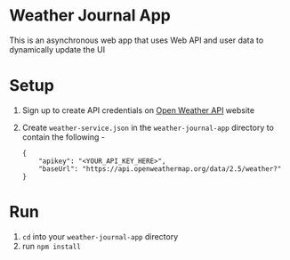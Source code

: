 # Weather Journal App

This is an asynchronous web app that uses Web API and user data to dynamically update the UI

# Setup

1.  Sign up to create API credentials on  [Open Weather API](https://openweathermap.org/api)  website
2. Create `weather-service.json` in the `weather-journal-app` directory to contain the following -

	```
	{
		"apikey": "<YOUR_API_KEY_HERE>",
		"baseUrl": "https://api.openweathermap.org/data/2.5/weather?"
	}

# Run
1. `cd` into your `weather-journal-app` directory
2. run `npm install`

